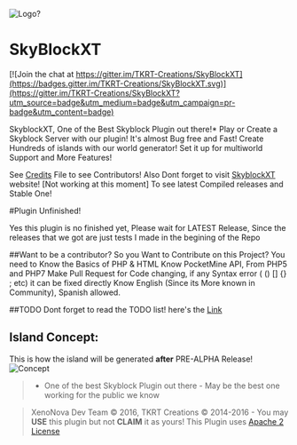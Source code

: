 ![Logo?](http://bgteste.ga/files/FotorCreated.jpg)
# SkyBlockXT

[![Join the chat at https://gitter.im/TKRT-Creations/SkyBlockXT](https://badges.gitter.im/TKRT-Creations/SkyBlockXT.svg)](https://gitter.im/TKRT-Creations/SkyBlockXT?utm_source=badge&utm_medium=badge&utm_campaign=pr-badge&utm_content=badge)

  SkyblockXT, One of the Best Skyblock Plugin out there!*
  Play or Create a Skyblock Server with our plugin! It's almost Bug free and Fast!
  Create Hundreds of islands with our world generator! Set it up for multiworld Support
  and More Features!
  
  See [Credits](https://github.com/XenoNova/SkyBlockXT/blob/master/CREDITS.md) File to see Contributors!
  Also Dont forget to visit [SkyblockXT](http://skyblockxt.tk/) website! [Not working at this moment] To see latest Compiled releases and Stable One!

#Plugin Unfinished!

Yes this plugin is no finished yet, Please wait for LATEST Release,
Since the releases that we got are just tests I made in the begining of the Repo

##Want to be a contributor?
So you Want to Contribute on this Project?
You need to Know the Basics of PHP & HTML
Know PocketMine API, From PHP5 and PHP7
Make Pull Request for Code changing, if any Syntax error ( () [] {} ; etc) it can be fixed directly
Know English (Since its More known in Community), Spanish allowed.
  
  
##TODO
Dont forget to read the TODO list! here's the [Link](https://github.com/XenoNova/SkyBlockXT/issues/17)
  
## Island Concept:
  This is how the island will  be generated **after** PRE-ALPHA Release!
![Concept](http://static.planetminecraft.com/files/resource_media/screenshot/1301/skyblock_4567067.jpg)

> * One of the best Skyblock Plugin out there - May be the best one working for the public we know


> XenoNova Dev Team © 2016, TKRT Creations © 2014-2016 - You may **USE** this plugin but not **CLAIM** it as yours!
> This Plugin uses [Apache 2 License](/LICENSE)
 
